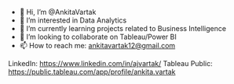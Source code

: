 - 👋 Hi, I’m @AnkitaVartak
- 👀 I’m interested in Data Analytics
- 🌱 I’m currently learning projects related to Business Intelligence
- 💞️ I’m looking to collaborate on Tableau/Power BI
- 📫 How to reach me: ankitavartak12@gmail.com

LinkedIn: https://www.linkedin.com/in/ajvartak/
Tableau Public: https://public.tableau.com/app/profile/ankita.vartak

<!---
AnkitaVartak/AnkitaVartak is a ✨ special ✨ repository because its `README.md` (this file) appears on your GitHub profile.
You can click the Preview link to take a look at your changes.
--->
